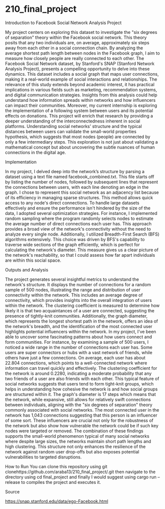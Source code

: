 # 210_final_project
Introduction to Facebook Social Network Analysis Project

My project centers on exploring this dataset to investigate the "six degrees of separation" theory within the Facebook social network. This theory posits that any two individuals are, on average, approximately six steps away from each other in a social connection chain. By analyzing the average shortest path length between nodes in the Facebook graph, I aim to measure how closely people are really connected to each other. The Facebook Social Network dataset, by Stanford's SNAP (Stanford Network Analysis Project), presents a compelling opportunity to delve into these dynamics. This dataset includes a social graph that maps user connections, making it a real-world example of social interactions and relationships. The relevance of this study extends beyond academic interest, it has practical implications in various fields such as marketing, recommendation systems, and digital communication strategies. Insights from this analysis could help understand how information spreads within networks and how influencers can impact their communities. Moreover, my current internship is exploring the implementation of a following system between users and its potential effects on donations. This project will enrich that research by providing a deeper understanding of the interconnectedness inherent in social platforms.
Understanding social networks' structure and the typical distances between users can validate the small-world properties hypothesis, which suggests that most nodes (people) are connected by only a few intermediary steps. This exploration is not just about validating a mathematical concept but about uncovering the subtle nuances of human connections in the digital age.

Implementation

In my project, I delved deep into the network’s structure by parsing a dataset using a text file named facebook_combined.txt. This file starts off by listing the number of nodes, followed by subsequent lines that represent the connections between users, with each line denoting an edge in the graph. I chose to represent this social network as an adjacency list because of its efficiency in managing sparse structures. This method allows quick access to any node's direct connections.
To handle large datasets effectively and ensure the performance isn't hindered by the size of the data, I adopted several optimization strategies. For instance, I implemented random sampling where the program randomly selects nodes to estimate the average number of direct connections each user has. This approach provides a broad view of the network's connectivity without the need to analyze every single node. Additionally, I utilized Breadth-First Search (BFS) algorithms extensively. This choice was driven by BFS's capability to traverse wide sections of the graph efficiently, which is perfect for calculating the network's diameter. This measure gives us a clear picture of the network's reachability, so that I could assess how far apart individuals are within this social space.

Outputs and Analysis

The project generates several insightful metrics to understand the network's structure. It displays the number of connections for a random sample of 500 nodes, illustrating the range and distribution of user connectivity within the network. This includes an average degree of connectivity, which provides insights into the overall integration of users within the network. The clustering coefficient is measured to determine how likely it is that two acquaintances of a user are connected, suggesting the presence of tightly-knit communities. Additionally, the graph diameter, which represents the longest shortest path in the network, offers an idea of the network's breadth, and the identification of the most connected user highlights potential influencers within the network. In my project, I've been able to uncover some fascinating patterns about how users connect and form communities. For instance, by examining a sample of 500 users, I noticed a wide range in the number of connections each user has. Some users are super connectors or hubs with a vast network of friends, while others have just a few connections.  On average, each user has about 22.804 connections, which points to a well-connected network where information can travel quickly and effectively.
The clustering coefficient for the network is around 0.2280, indicating a moderate probability that any two friends of a user are also friends with each other. This typical feature of social networks suggests that users tend to form tight-knit groups, which helps in understanding how cohesive the network is and how social groups are structured within it.
The graph's diameter is 17 steps which means that the network, while expansive, still allows for relatively swift connections between individuals, aligning with the "six degrees of separation" theory commonly associated with social networks. The most connected user in the network has 1,043 connections suggesting that this person is an influencer of some sort. These influencers are crucial not only for the robustness of the network but also show how vulnerable the network could be if such key nodes were targeted or removed.
The combination of these findings supports the small-world phenomenon typical of many social networks where despite large sizes, the networks maintain short path lengths and high clustering. This structure not only enhances the resilience of the network against random user drop-offs but also exposes potential vulnerabilities to targeted disruptions.

How to Run
You can clone this repository using git clonehttps://github.com/araba13/210_final_project/.git then navigate to the directory using cd final_project and finally I would suggest using cargo run – release to compiles the project and executes it.


Source

https://snap.stanford.edu/data/ego-Facebook.html
